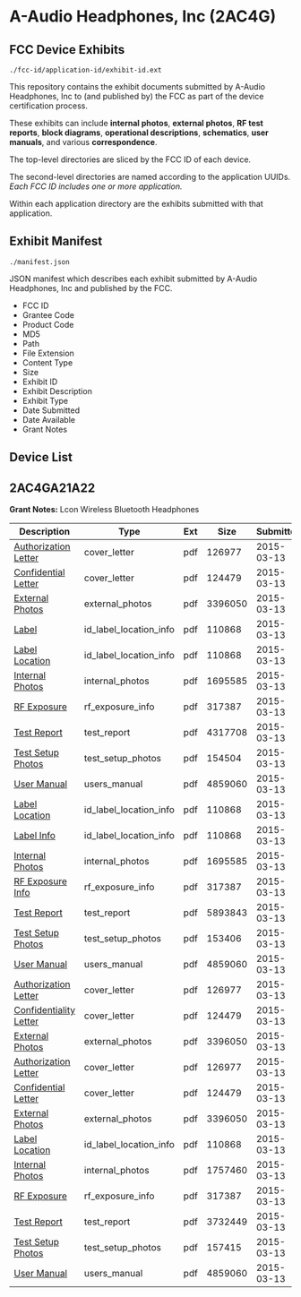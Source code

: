 # A-Audio Headphones, Inc (2AC4G)
## FCC Device Exhibits

```
./fcc-id/application-id/exhibit-id.ext
```

This repository contains the exhibit documents submitted by A-Audio Headphones, Inc to (and published by) the FCC as part of the device certification process.

These exhibits can include **internal photos**, **external photos**, **RF test reports**, **block diagrams**, **operational descriptions**, **schematics**, **user manuals**, and various **correspondence**.

The top-level directories are sliced by the FCC ID of each device.

The second-level directories are named according to the application UUIDs. *Each FCC ID includes one or more application.*

Within each application directory are the exhibits submitted with that application. 

## Exhibit Manifest

```
./manifest.json
```

JSON manifest which describes each exhibit submitted by A-Audio Headphones, Inc and published by the FCC.

- FCC ID
- Grantee Code
- Product Code
- MD5
- Path
- File Extension
- Content Type
- Size
- Exhibit ID
- Exhibit Description
- Exhibit Type
- Date Submitted
- Date Available
- Grant Notes

## Device List
## 2AC4GA21A22
**Grant Notes:** Lcon Wireless Bluetooth Headphones

| Description | Type | Ext | Size | Submitted | Available |
| ----------- | ---- | --- | ---- | --------- | --------- |
| [Authorization Letter](2AC4GA21A22/fab9fc52c1197e23c4569c3d6eba7463/2554621.pdf) | cover_letter | pdf | 126977 | 2015-03-13 | 2015-03-13 |
| [Confidential Letter](2AC4GA21A22/fab9fc52c1197e23c4569c3d6eba7463/2554624.pdf) | cover_letter | pdf | 124479 | 2015-03-13 | 2015-03-13 |
| [External Photos](2AC4GA21A22/fab9fc52c1197e23c4569c3d6eba7463/2554626.pdf) | external_photos | pdf | 3396050 | 2015-03-13 | 2015-03-13 |
| [Label](2AC4GA21A22/fab9fc52c1197e23c4569c3d6eba7463/2554629.pdf) | id_label_location_info | pdf | 110868 | 2015-03-13 | 2015-03-13 |
| [Label Location](2AC4GA21A22/fab9fc52c1197e23c4569c3d6eba7463/2554629.pdf) | id_label_location_info | pdf | 110868 | 2015-03-13 | 2015-03-13 |
| [Internal Photos](2AC4GA21A22/fab9fc52c1197e23c4569c3d6eba7463/2554640.pdf) | internal_photos | pdf | 1695585 | 2015-03-13 | 2015-03-13 |
| [RF Exposure](2AC4GA21A22/fab9fc52c1197e23c4569c3d6eba7463/2554623.pdf) | rf_exposure_info | pdf | 317387 | 2015-03-13 | 2015-03-13 |
| [Test Report](2AC4GA21A22/fab9fc52c1197e23c4569c3d6eba7463/2554622.pdf) | test_report | pdf | 4317708 | 2015-03-13 | 2015-03-13 |
| [Test Setup Photos](2AC4GA21A22/fab9fc52c1197e23c4569c3d6eba7463/2554625.pdf) | test_setup_photos | pdf | 154504 | 2015-03-13 | 2015-03-13 |
| [User Manual](2AC4GA21A22/fab9fc52c1197e23c4569c3d6eba7463/2554630.pdf) | users_manual | pdf | 4859060 | 2015-03-13 | 2015-03-13 |
| [Label Location](2AC4GA21A22/eb3505c9b6472efaeb124f31187140c7/2554629.pdf) | id_label_location_info | pdf | 110868 | 2015-03-13 | 2015-03-13 |
| [Label Info](2AC4GA21A22/eb3505c9b6472efaeb124f31187140c7/2554629.pdf) | id_label_location_info | pdf | 110868 | 2015-03-13 | 2015-03-13 |
| [Internal Photos](2AC4GA21A22/eb3505c9b6472efaeb124f31187140c7/2554640.pdf) | internal_photos | pdf | 1695585 | 2015-03-13 | 2015-03-13 |
| [RF Exposure Info](2AC4GA21A22/eb3505c9b6472efaeb124f31187140c7/2554623.pdf) | rf_exposure_info | pdf | 317387 | 2015-03-13 | 2015-03-13 |
| [Test Report](2AC4GA21A22/eb3505c9b6472efaeb124f31187140c7/2554635.pdf) | test_report | pdf | 5893843 | 2015-03-13 | 2015-03-13 |
| [Test Setup Photos](2AC4GA21A22/eb3505c9b6472efaeb124f31187140c7/2554638.pdf) | test_setup_photos | pdf | 153406 | 2015-03-13 | 2015-03-13 |
| [User Manual](2AC4GA21A22/eb3505c9b6472efaeb124f31187140c7/2554630.pdf) | users_manual | pdf | 4859060 | 2015-03-13 | 2015-03-13 |
| [Authorization Letter](2AC4GA21A22/eb3505c9b6472efaeb124f31187140c7/2554621.pdf) | cover_letter | pdf | 126977 | 2015-03-13 | 2015-03-13 |
| [Confidentiality Letter](2AC4GA21A22/eb3505c9b6472efaeb124f31187140c7/2554624.pdf) | cover_letter | pdf | 124479 | 2015-03-13 | 2015-03-13 |
| [External Photos](2AC4GA21A22/eb3505c9b6472efaeb124f31187140c7/2554626.pdf) | external_photos | pdf | 3396050 | 2015-03-13 | 2015-03-13 |
| [Authorization Letter](2AC4GA21A22/d208614649021185cb175e1bd0a701f1/2554621.pdf) | cover_letter | pdf | 126977 | 2015-03-13 | 2015-03-13 |
| [Confidential Letter](2AC4GA21A22/d208614649021185cb175e1bd0a701f1/2554624.pdf) | cover_letter | pdf | 124479 | 2015-03-13 | 2015-03-13 |
| [External Photos](2AC4GA21A22/d208614649021185cb175e1bd0a701f1/2554626.pdf) | external_photos | pdf | 3396050 | 2015-03-13 | 2015-03-13 |
| [Label Location](2AC4GA21A22/d208614649021185cb175e1bd0a701f1/2554629.pdf) | id_label_location_info | pdf | 110868 | 2015-03-13 | 2015-03-13 |
| [Internal Photos](2AC4GA21A22/d208614649021185cb175e1bd0a701f1/2554712.pdf) | internal_photos | pdf | 1757460 | 2015-03-13 | 2015-03-13 |
| [RF Exposure](2AC4GA21A22/d208614649021185cb175e1bd0a701f1/2554623.pdf) | rf_exposure_info | pdf | 317387 | 2015-03-13 | 2015-03-13 |
| [Test Report](2AC4GA21A22/d208614649021185cb175e1bd0a701f1/2554708.pdf) | test_report | pdf | 3732449 | 2015-03-13 | 2015-03-13 |
| [Test Setup Photos](2AC4GA21A22/d208614649021185cb175e1bd0a701f1/2554713.pdf) | test_setup_photos | pdf | 157415 | 2015-03-13 | 2015-03-13 |
| [User Manual](2AC4GA21A22/d208614649021185cb175e1bd0a701f1/2554630.pdf) | users_manual | pdf | 4859060 | 2015-03-13 | 2015-03-13 |
